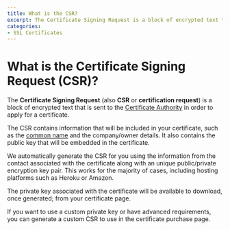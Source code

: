 ```yaml
---
title: What is the CSR?
excerpt: The Certificate Signing Request is a block of encrypted text that is sent to the Certificate Authority in order to apply for a certificate.
categories:
- SSL Certificates
---
```


# What is the Certificate Signing Request (CSR)?

The **Certificate Signing Request** (also **CSR** or **certification request**) is a block of encrypted text that is sent to the [Certificate Authority](/articles/what-is-certificate-authority/) in order to apply for a certificate.

The CSR contains information that will be included in your certificate, such as the [common name](/articles/what-is-common-name/) and the company/owner details. It also contains the public key that will be embedded in the certificate.

<callout>
We automatically generate the CSR for you using the information from the contact associated with the certificate along with an unique public/private encryption key pair. This works for the majority of cases, including hosting platforms such as Heroku or Amazon.

The private key associated with the certificate will be available to download, once generated; from your certificate page.

If you want to use a custom private key or have advanced requirements, you can generate a custom CSR to use in the certificate purchase page.
</callout>

